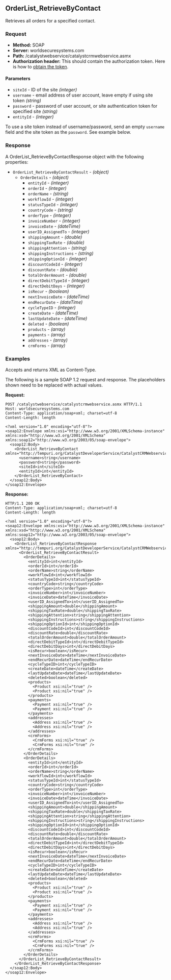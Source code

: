 ## OrderList_RetrieveByContact

Retrieves all orders for a specified contact.

### Request

* **Method:** SOAP
* **Server:** worldsecuresystems.com
* **Path:** /catalystwebservice/catalystcrmwebservice.asmx
* **Authorization header:** This should contain the authorization token. Here is how to [obtain the token](http://developers.businesscatalyst.com/developer-documentation/oauth-in-bc.html).

#### Parameters

* `siteId` - ID of the site *(integer)*
* `username` - email address of user account, leave empty if using site token *(string)*
* `password` - password of user account, or site authentication token for specified site *(string)*
* `entityId` - *(integer)*

To use a site token instead of username/password, send an empty `username` field and the site token as the `password`. See example below.

### Response

A OrderList_RetrieveByContactResponse object with the following properties:

* `OrderList_RetrieveByContactResult` - *(object)*
	* `OrderDetails` - *(object)*
		* `entityId` - *(integer)*
		* `orderId` - *(integer)*
		* `orderName` - *(string)*
		* `workflowId` - *(integer)*
		* `statusTypeId` - *(integer)*
		* `countryCode` - *(string)*
		* `orderType` - *(integer)*
		* `invoiceNumber` - *(integer)*
		* `invoiceDate` - *(dateTime)*
		* `userID_AssignedTo` - *(integer)*
		* `shippingAmount` - *(double)*
		* `shippingTaxRate` - *(double)*
		* `shippingAttention` - *(string)*
		* `shippingInstructions` - *(string)*
		* `shippingOptionId` - *(integer)*
		* `discountCodeId` - *(integer)*
		* `discountRate` - *(double)*
		* `totalOrderAmount` - *(double)*
		* `directDebitTypeId` - *(integer)*
		* `directDebitDays` - *(integer)*
		* `isRecur` - *(boolean)*
		* `nextInvoiceDate` - *(dateTime)*
		* `endRecurDate` - *(dateTime)*
		* `cycleTypeID` - *(integer)*
		* `createDate` - *(dateTime)*	
		* `lastUpdateDate` - *(dateTime)*	
		* `deleted` - *(boolean)*	
		* `products` - *(array)*	
		* `payments` - *(array)*	
		* `addresses` - *(array)*	
		* `crmForms` - *(array)*	

### Examples

Accepts and returns XML as Content-Type. 

The following is a sample SOAP 1.2 request and response. The placeholders shown need to be replaced with actual values.

**Request:**
~~~
POST /catalystwebservice/catalystcrmwebservice.asmx HTTP/1.1
Host: worldsecuresystems.com
Content-Type: application/soap+xml; charset=utf-8
Content-Length: length

<?xml version="1.0" encoding="utf-8"?>
<soap12:Envelope xmlns:xsi="http://www.w3.org/2001/XMLSchema-instance" xmlns:xsd="http://www.w3.org/2001/XMLSchema" xmlns:soap12="http://www.w3.org/2003/05/soap-envelope">
  <soap12:Body>
    <OrderList_RetrieveByContact xmlns="http://tempuri.org/CatalystDeveloperService/CatalystCRMWebservice">
      <username>string</username>
      <password>string</password>
      <siteId>int</siteId>
      <entityId>int</entityId>
    </OrderList_RetrieveByContact>
  </soap12:Body>
</soap12:Envelope>
~~~

**Response:**
~~~
HTTP/1.1 200 OK
Content-Type: application/soap+xml; charset=utf-8
Content-Length: length

<?xml version="1.0" encoding="utf-8"?>
<soap12:Envelope xmlns:xsi="http://www.w3.org/2001/XMLSchema-instance" xmlns:xsd="http://www.w3.org/2001/XMLSchema" xmlns:soap12="http://www.w3.org/2003/05/soap-envelope">
  <soap12:Body>
    <OrderList_RetrieveByContactResponse xmlns="http://tempuri.org/CatalystDeveloperService/CatalystCRMWebservice">
      <OrderList_RetrieveByContactResult>
        <OrderDetails>
          <entityId>int</entityId>
          <orderId>int</orderId>
          <orderName>string</orderName>
          <workflowId>int</workflowId>
          <statusTypeId>int</statusTypeId>
          <countryCode>string</countryCode>
          <orderType>int</orderType>
          <invoiceNumber>int</invoiceNumber>
          <invoiceDate>dateTime</invoiceDate>
          <userID_AssignedTo>int</userID_AssignedTo>
          <shippingAmount>double</shippingAmount>
          <shippingTaxRate>double</shippingTaxRate>
          <shippingAttention>string</shippingAttention>
          <shippingInstructions>string</shippingInstructions>
          <shippingOptionId>int</shippingOptionId>
          <discountCodeId>int</discountCodeId>
          <discountRate>double</discountRate>
          <totalOrderAmount>double</totalOrderAmount>
          <directDebitTypeId>int</directDebitTypeId>
          <directDebitDays>int</directDebitDays>
          <isRecur>boolean</isRecur>
          <nextInvoiceDate>dateTime</nextInvoiceDate>
          <endRecurDate>dateTime</endRecurDate>
          <cycleTypeID>int</cycleTypeID>
          <createDate>dateTime</createDate>
          <lastUpdateDate>dateTime</lastUpdateDate>
          <deleted>boolean</deleted>
          <products>
            <Product xsi:nil="true" />
            <Product xsi:nil="true" />
          </products>
          <payments>
            <Payment xsi:nil="true" />
            <Payment xsi:nil="true" />
          </payments>
          <addresses>
            <Address xsi:nil="true" />
            <Address xsi:nil="true" />
          </addresses>
          <crmForms>
            <CrmForms xsi:nil="true" />
            <CrmForms xsi:nil="true" />
          </crmForms>
        </OrderDetails>
        <OrderDetails>
          <entityId>int</entityId>
          <orderId>int</orderId>
          <orderName>string</orderName>
          <workflowId>int</workflowId>
          <statusTypeId>int</statusTypeId>
          <countryCode>string</countryCode>
          <orderType>int</orderType>
          <invoiceNumber>int</invoiceNumber>
          <invoiceDate>dateTime</invoiceDate>
          <userID_AssignedTo>int</userID_AssignedTo>
          <shippingAmount>double</shippingAmount>
          <shippingTaxRate>double</shippingTaxRate>
          <shippingAttention>string</shippingAttention>
          <shippingInstructions>string</shippingInstructions>
          <shippingOptionId>int</shippingOptionId>
          <discountCodeId>int</discountCodeId>
          <discountRate>double</discountRate>
          <totalOrderAmount>double</totalOrderAmount>
          <directDebitTypeId>int</directDebitTypeId>
          <directDebitDays>int</directDebitDays>
          <isRecur>boolean</isRecur>
          <nextInvoiceDate>dateTime</nextInvoiceDate>
          <endRecurDate>dateTime</endRecurDate>
          <cycleTypeID>int</cycleTypeID>
          <createDate>dateTime</createDate>
          <lastUpdateDate>dateTime</lastUpdateDate>
          <deleted>boolean</deleted>
          <products>
            <Product xsi:nil="true" />
            <Product xsi:nil="true" />
          </products>
          <payments>
            <Payment xsi:nil="true" />
            <Payment xsi:nil="true" />
          </payments>
          <addresses>
            <Address xsi:nil="true" />
            <Address xsi:nil="true" />
          </addresses>
          <crmForms>
            <CrmForms xsi:nil="true" />
            <CrmForms xsi:nil="true" />
          </crmForms>
        </OrderDetails>
      </OrderList_RetrieveByContactResult>
    </OrderList_RetrieveByContactResponse>
  </soap12:Body>
</soap12:Envelope>
~~~
